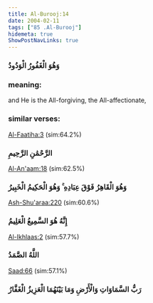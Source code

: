 ```yaml
---
title: Al-Burooj:14
date: 2004-02-11
tags: ["85 .Al-Burooj"]
hidemeta: true 
ShowPostNavLinks: true 
---
```

### وَهُوَ الْغَفُورُ الْوَدُودُ
### meaning: 
and He is the All-forgiving, the All-affectionate,
### similar verses: 

[Al-Faatiha:3](/1/3) (sim:64.2%)

### الرَّحْمَٰنِ الرَّحِيمِ

[Al-An'aam:18](/6/18) (sim:62.5%)

### وَهُوَ الْقَاهِرُ فَوْقَ عِبَادِهِ ۚ وَهُوَ الْحَكِيمُ الْخَبِيرُ

[Ash-Shu'araa:220](/26/220) (sim:60.6%)

### إِنَّهُ هُوَ السَّمِيعُ الْعَلِيمُ

[Al-Ikhlaas:2](/112/2) (sim:57.7%)

### اللَّهُ الصَّمَدُ

[Saad:66](/38/66) (sim:57.1%)

### رَبُّ السَّمَاوَاتِ وَالْأَرْضِ وَمَا بَيْنَهُمَا الْعَزِيزُ الْغَفَّارُ
